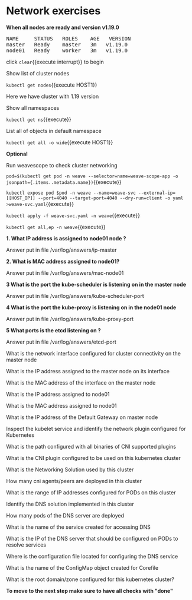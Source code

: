 # Network exercises


**When all nodes are ready and version v1.19.0** 

<pre>
NAME     STATUS   ROLES    AGE   VERSION
master   Ready    master   3m   v1.19.0
node01   Ready    worker   3m   v1.19.0
</pre>

click ```clear```{{execute interrupt}} to begin


Show list of cluster nodes

`kubectl get nodes`{{execute HOST1}}

Here we have cluster with 1.19 version

Show all namespaces

`kubectl get ns`{{execute}}


List all of objects in default namespace

`kubectl get all -o wide`{{execute HOST1}}


**Optional**

Run weavescope to check cluster networking

`pod=$(kubectl get pod -n weave --selector=name=weave-scope-app -o jsonpath={.items..metadata.name})`{{execute}}

`kubectl expose pod $pod -n weave --name=weave-svc --external-ip=[[HOST_IP]] --port=4040 --target-port=4040 --dry-run=client -o yaml >weave-svc.yaml`{{execute}}

`kubectl apply -f weave-svc.yaml -n weave`{{execute}}

`kubectl get all,ep -n weave`{{execute}}


**1. What IP address is assigned to node01 node ?**

Answer put in file /var/log/answers/ip-master

**2. What is MAC address assigned to node01?**

Answer put in file /var/log/answers/mac-node01

**3 What is the port the kube-scheduler is listening on in the master node**

Answer put in file /var/log/answers/kube-scheduler-port

**4 What is the port the kube-proxy is listening on in the node01 node**

Answer put in file /var/log/answers/kube-proxy-port

**5 What ports is the etcd listening on ?**

Answer put in file /var/log/answers/etcd-port


What is the network interface configured for cluster connectivity on the master node

What is the IP address assigned to the master node on its interface

What is the MAC address of the interface on the master node

What is the IP address assigned to node01

What is the MAC address assigned to node01

What is the IP address of the Default Gateway on master node

Inspect the kubelet service and identify the network plugin configured for Kubernetes

What is the path configured with all binaries of CNI supported plugins

What is the CNI plugin configured to be used on this kubernetes cluster

What is the Networking Solution used by this cluster

How many cni agents/peers are deployed in this cluster

What is the range of IP addresses configured for PODs on this cluster


Identify the DNS solution implemented in this cluster

How many pods of the DNS server are deployed

What is the name of the service created for accessing DNS

What is the IP of the DNS server that should be configured on PODs to resolve services

Where is the configuration file located for configuring the DNS service

What is the name of the ConfigMap object created for Corefile

What is the root domain/zone configured for this kubernetes cluster?


**To move to the next step make sure to have all checks with "done"**








